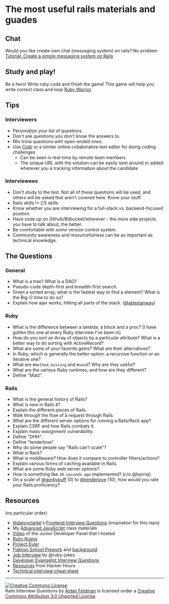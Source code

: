 # The most useful rails materials and guades

## Chat 

Would you like create own chat (messaging system) on rails? No problem [Tutorial: Create a simple messaging system on Rails](https://medium.com/@danamulder/tutorial-create-a-simple-messaging-system-on-rails-d9b94b0fbca1#.9c0lxziry) 


## Study and play! 

Be a hero! Write ruby code and finish the game! This game will help you write correct class and loop [Ruby Warrior](https://www.bloc.io/ruby-warrior#/)


## Tips

### Interviewers

* Personalize your list of questions.
* Don't ask questions you don't know the answers to.
* Mix trivia questions with open-ended ones.
* Use [Codr](http://codr.io/) or a similar online collaborative text editor for doing coding challenges
    * Can be seen in real-time by remote team members
    * The unique URL with the solution can be easily sent around or added wherever you a tracking information about the candidate

### Interviewees

* Don't study to the test.  Not all of these questions will be used, and others will be asked that aren't covered here.  Know your stuff.
* Rails skills != CS skills
* Know whether you are interviewing for a full-stack vs. backend-focused position.
* Have code up on Github/Bitbucket/wherever - the more side projects you have to talk about, the better.
* Be comfortable with *some* version control system.
* Community awareness and resourcefulness can be as important as technical knowledge.

## The Questions

### General

* What is a tree?  What is a DAG?
* Pseudo-code depth-first and breadth-first search.
* Given a sorted array, what is the fastest way to find a element?  What is the Big-O time to do so?
* Explain how ajax works, hitting all parts of the stack. ([@abestanway](https://twitter.com/abestanway/status/278967644705677312))

### Ruby

* What is the difference between a lambda, a block and a proc? [I have gotten this one at every Ruby interview I've been in]
* How do you sort an Array of objects by a particular attribute?  What is a better way to do sorting with ActiveRecord?
* What are some of your favorite gems?  What are their alternatives?
* In Ruby, which is generally the better option: a recursive function or an iterative one?
* What are `#method_missing` and `#send`?  Why are they useful?
* What are the various Ruby runtimes, and how are they different?
* Define "Matz".

### Rails

* What is the general history of Rails?
* What is new in Rails 4?
* Explain the different pieces of Rails.
* Walk through the flow of a request through Rails.
* What are the different server options for running a Rails/Rack app?
* Explain CSRF and how Rails combats it.
* Explain mass-assignment vulnerability.
* Define "DHH".
* Define "tenderlove".
* Why do some people say "Rails can't scale"?
* What is Rack?
* What is middleware? How does it compare to controller filters/actions?
* Explain various forms of caching available in Rails.
* What are some Ruby web server options?
* How is something like `30.seconds.ago` implemented? (c/o @harrisj)
* On a scale of [@gorbypuff](https://twitter.com/gorbypuff) (0) to [@tenderlove](https://twitter.com/tenderlove) (10), how would you rate your Rails proficiency? 

## Resources

(no particular order)

* [@darcyclarke](https://github.com/darcyclarke)'s [Frontend Interview Questions](https://github.com/h5bp/Front-end-Developer-Interview-Questions) (inspiration for this repo)
* My [Advanced JavaScript](https://github.com/advanced-js/syllabus) class materials
* [Video](https://www.youtube.com/watch?v=xPY1uqq1cgk) of the Junior Developer Panel that I hosted
* [Ruby Koans](http://rubykoans.com/)
* [Project Euler](https://projecteuler.net/)
* [Flatiron School Prework](http://prework.flatironschool.com/) and [background](http://blog.flatironschool.com/flatiron-school-prework/)
* [Job Interview](https://github.com/ruby-jokes/job_interview) by @ruby-jokes
* [Developer Evangelist Interview Questions](https://github.com/MurtzaM/Developer-Evangelist-Interview-Questions)
* [Resources](http://hackerhours.org/resources.html) from Hacker Hours
* [Technical interview cheat sheet](https://gist.github.com/TSiege/cbb0507082bb18ff7e4b)

------------

<a rel="license" href="http://creativecommons.org/licenses/by/3.0/deed.en_US"><img alt="Creative Commons License" style="border-width:0" src="http://i.creativecommons.org/l/by/3.0/88x31.png" /></a><br /><span xmlns:dct="http://purl.org/dc/terms/" href="http://purl.org/dc/dcmitype/Text" property="dct:title" rel="dct:type">Rails Interview Questions</span> by <a xmlns:cc="http://creativecommons.org/ns#" href="https://github.com/afeld/rails_interview_questions" property="cc:attributionName" rel="cc:attributionURL">Aidan Feldman</a> is licensed under a <a rel="license" href="http://creativecommons.org/licenses/by/3.0/deed.en_US">Creative Commons Attribution 3.0 Unported License</a>.
